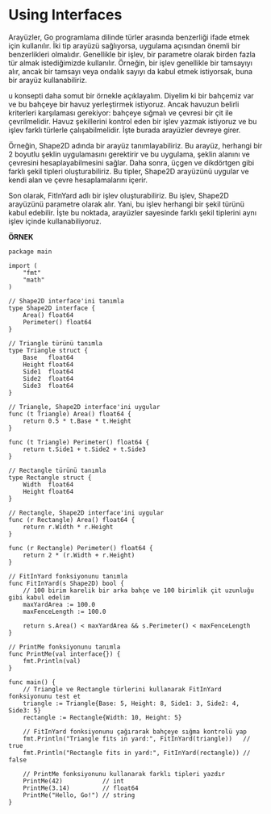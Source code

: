 # Using Interfaces

Arayüzler, Go programlama dilinde türler arasında benzerliği ifade etmek için kullanılır. İki tip arayüzü sağlıyorsa, uygulama açısından önemli bir benzerlikleri olmalıdır. Genellikle bir işlev, bir parametre olarak birden fazla tür almak istediğimizde kullanılır. Örneğin, bir işlev genellikle bir tamsayıyı alır, ancak bir tamsayı veya ondalık sayıyı da kabul etmek istiyorsak, buna bir arayüz kullanabiliriz.

u konsepti daha somut bir örnekle açıklayalım. Diyelim ki bir bahçemiz var ve bu bahçeye bir havuz yerleştirmek istiyoruz. Ancak havuzun belirli kriterleri karşılaması gerekiyor: bahçeye sığmalı ve çevresi bir çit ile çevrilmelidir. Havuz şekillerini kontrol eden bir işlev yazmak istiyoruz ve bu işlev farklı türlerle çalışabilmelidir. İşte burada arayüzler devreye girer.

Örneğin, Shape2D adında bir arayüz tanımlayabiliriz. Bu arayüz, herhangi bir 2 boyutlu şeklin uygulamasını gerektirir ve bu uygulama, şeklin alanını ve çevresini hesaplayabilmesini sağlar. Daha sonra, üçgen ve dikdörtgen gibi farklı şekil tipleri oluşturabiliriz. Bu tipler, Shape2D arayüzünü uygular ve kendi alan ve çevre hesaplamalarını içerir.

Son olarak, FitInYard adlı bir işlev oluşturabiliriz. Bu işlev, Shape2D arayüzünü parametre olarak alır. Yani, bu işlev herhangi bir şekil türünü kabul edebilir. İşte bu noktada, arayüzler sayesinde farklı şekil tiplerini aynı işlev içinde kullanabiliyoruz.

**ÖRNEK**

```
package main

import (
	"fmt"
	"math"
)

// Shape2D interface'ini tanımla
type Shape2D interface {
	Area() float64
	Perimeter() float64
}

// Triangle türünü tanımla
type Triangle struct {
	Base   float64
	Height float64
	Side1  float64
	Side2  float64
	Side3  float64
}

// Triangle, Shape2D interface'ini uygular
func (t Triangle) Area() float64 {
	return 0.5 * t.Base * t.Height
}

func (t Triangle) Perimeter() float64 {
	return t.Side1 + t.Side2 + t.Side3
}

// Rectangle türünü tanımla
type Rectangle struct {
	Width  float64
	Height float64
}

// Rectangle, Shape2D interface'ini uygular
func (r Rectangle) Area() float64 {
	return r.Width * r.Height
}

func (r Rectangle) Perimeter() float64 {
	return 2 * (r.Width + r.Height)
}

// FitInYard fonksiyonunu tanımla
func FitInYard(s Shape2D) bool {
	// 100 birim karelik bir arka bahçe ve 100 birimlik çit uzunluğu gibi kabul edelim
	maxYardArea := 100.0
	maxFenceLength := 100.0

	return s.Area() < maxYardArea && s.Perimeter() < maxFenceLength
}

// PrintMe fonksiyonunu tanımla
func PrintMe(val interface{}) {
	fmt.Println(val)
}

func main() {
	// Triangle ve Rectangle türlerini kullanarak FitInYard fonksiyonunu test et
	triangle := Triangle{Base: 5, Height: 8, Side1: 3, Side2: 4, Side3: 5}
	rectangle := Rectangle{Width: 10, Height: 5}

	// FitInYard fonksiyonunu çağırarak bahçeye sığma kontrolü yap
	fmt.Println("Triangle fits in yard:", FitInYard(triangle))   // true
	fmt.Println("Rectangle fits in yard:", FitInYard(rectangle)) // false

	// PrintMe fonksiyonunu kullanarak farklı tipleri yazdır
	PrintMe(42)           // int
	PrintMe(3.14)         // float64
	PrintMe("Hello, Go!") // string
}
```